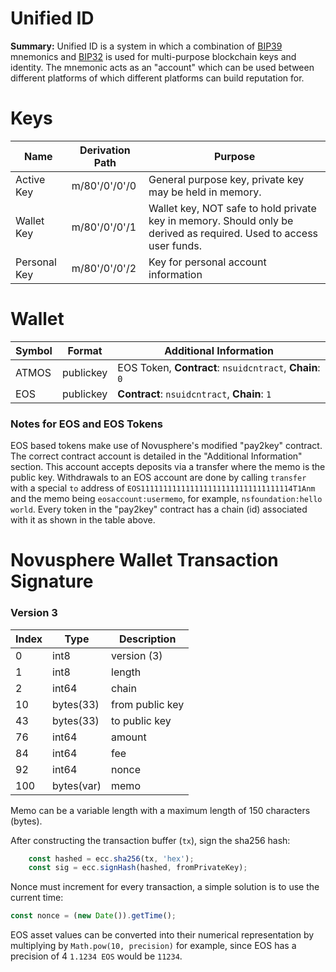 # Unified ID

**Summary:** Unified ID is a system in which a combination of [BIP39](https://github.com/bitcoin/bips/blob/master/bip-0039.mediawiki) mnemonics and [BIP32](https://github.com/bitcoin/bips/blob/master/bip-0032.mediawiki) is used for multi-purpose blockchain keys and identity. The mnemonic acts as an "account" which can be used between different platforms of which different platforms can build reputation for.

# Keys


| Name  | Derivation Path   | Purpose   |
|---|---|---|
| Active Key   | m/80'/0'/0'/0   | General purpose key, private key may be held in memory.   |
| Wallet Key   | m/80'/0'/0'/1  | Wallet key, NOT safe to hold private key in memory. Should only be derived as required. Used to access user funds.   |
| Personal Key   | m/80'/0'/0'/2  | Key for personal account information   |

# Wallet

| Symbol  | Format   | Additional Information   |
|---|---|---|
| ATMOS   | publickey   | EOS Token, **Contract**: `nsuidcntract`, **Chain**: `0`   |
| EOS   | publickey   | **Contract**: `nsuidcntract`, **Chain**: `1`   |


### Notes for EOS and EOS Tokens
EOS based tokens make use of Novusphere's modified "pay2key" contract. The correct contract account is detailed in the "Additional Information" section. This account accepts deposits via a transfer where the memo is the public key. Withdrawals to an EOS account are done by calling `transfer` with a special `to` address of `EOS1111111111111111111111111111111114T1Anm` and the memo being `eosaccount:usermemo`, for example, `nsfoundation:hello world`. Every token in the "pay2key" contract has a chain (id) associated with it as shown in the table above.

# Novusphere Wallet Transaction Signature

### Version 3

| Index   | Type   | Description   |
|---|---|---|
| 0  | int8   | version (3)   |
| 1  | int8   | length   |
| 2  | int64   | chain   |
| 10  | bytes(33)   | from public key   |
| 43  | bytes(33)   | to public key   |
| 76  | int64   | amount   |
| 84  | int64   | fee   |
| 92  | int64   | nonce   |
| 100 | bytes(var) | memo |

Memo can be a variable length with a maximum length of 150 characters (bytes). 

After constructing the transaction buffer (`tx`), sign the sha256 hash:
```js
    const hashed = ecc.sha256(tx, 'hex');
    const sig = ecc.signHash(hashed, fromPrivateKey);
```

Nonce must increment for every transaction, a simple solution is to use the current time:
```js
const nonce = (new Date()).getTime();
```

EOS asset values can be converted into their numerical representation by multiplying by `Math.pow(10, precision)` for example, since EOS has a precision of 4 `1.1234 EOS` would be `11234`.

